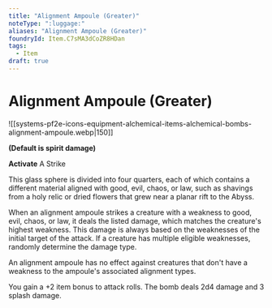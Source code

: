 ```yaml
---
title: "Alignment Ampoule (Greater)"
noteType: ":luggage:"
aliases: "Alignment Ampoule (Greater)"
foundryId: Item.C7sMA3dCoZR8HDan
tags:
  - Item
draft: true
---
```


# Alignment Ampoule (Greater)
![[systems-pf2e-icons-equipment-alchemical-items-alchemical-bombs-alignment-ampoule.webp|150]]

**(Default is spirit damage)**

**Activate** A Strike

This glass sphere is divided into four quarters, each of which contains a different material aligned with good, evil, chaos, or law, such as shavings from a holy relic or dried flowers that grew near a planar rift to the Abyss.

When an alignment ampoule strikes a creature with a weakness to good, evil, chaos, or law, it deals the listed damage, which matches the creature's highest weakness. This damage is always based on the weaknesses of the initial target of the attack. If a creature has multiple eligible weaknesses, randomly determine the damage type.

An alignment ampoule has no effect against creatures that don't have a weakness to the ampoule's associated alignment types.

You gain a +2 item bonus to attack rolls. The bomb deals 2d4 damage and 3 splash damage.
